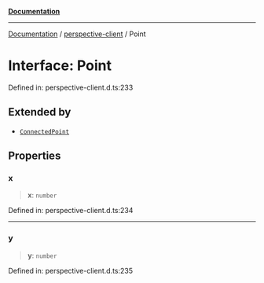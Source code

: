 [**Documentation**](../../index.md)

***

[Documentation](../../index.md) / [perspective-client](../index.md) / Point

# Interface: Point

Defined in: perspective-client.d.ts:233

## Extended by

- [`ConnectedPoint`](../../util/pipe-util/namespaces/PipeUtils/interfaces/ConnectedPoint.md)

## Properties

### x

> **x**: `number`

Defined in: perspective-client.d.ts:234

***

### y

> **y**: `number`

Defined in: perspective-client.d.ts:235

